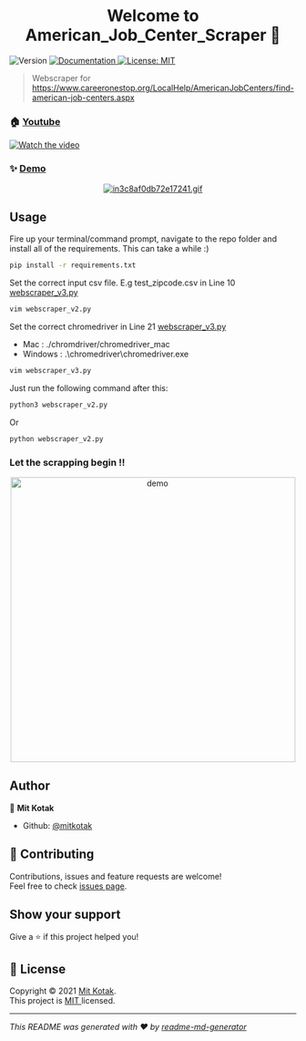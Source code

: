 <h1 align="center">Welcome to American_Job_Center_Scraper 👋</h1>
<p>
  <img alt="Version" src="https://img.shields.io/badge/version-2.0-blue.svg?cacheSeconds=2592000" />
  <a href="https://github.com/mitkotak/American_Job_Center_Scraper" target="_blank">
    <img alt="Documentation" src="https://img.shields.io/badge/documentation-yes-brightgreen.svg" />
  </a>
  <a href="https://github.com/mitkotak/American_Job_Center_Scraper/blob/main/LICENSE" target="_blank">
    <img alt="License: MIT " src="https://img.shields.io/badge/License-MIT -yellow.svg" />
  </a>
</p>

> Webscraper for https://www.careeronestop.org/LocalHelp/AmericanJobCenters/find-american-job-centers.aspx

### 🏠 [Youtube](https://www.youtube.com/embed/JMZxeZKDPZA)

[![Watch the video](https://img.youtube.com/vi/JMZxeZKDPZA/hqdefault.jpg)](https://www.youtube.com/embed/JMZxeZKDPZA)

### ✨ [Demo](https://github.com/mitkotak/American_Job_Center_Scraper)

<p align="center">
  <a href="https://gifyu.com/image/O9F0"><img src="https://s6.gifyu.com/images/in3c8af0db72e17241.gif" alt="in3c8af0db72e17241.gif" border="0" /></a>
</p>

## Usage

Fire up your terminal/command prompt, navigate to the repo folder and install all of the requirements. This can take a while :)

```sh
pip install -r requirements.txt
```

Set the correct input csv file. E.g test_zipcode.csv in Line 10 [webscraper_v3.py](https://github.com/mitkotak/American_Job_Center_Scraper/blob/75de1b92da5b37d45a0c7f319d075cb14c9aa7e8/webscraper_v3.py#L10)

```sh
vim webscraper_v2.py
```

Set the correct chromedriver in Line 21 [webscraper_v3.py](https://github.com/mitkotak/American_Job_Center_Scraper/blob/75de1b92da5b37d45a0c7f319d075cb14c9aa7e8/webscraper_v3.py#L21)

<ul>
  <li>Mac     : ./chromdriver/chromedriver_mac</li>
  <li>Windows : .\chromedriver\chromedriver.exe</li>
</ul>

```sh
vim webscraper_v3.py
```

Just run the following command after this:

```sh
python3 webscraper_v2.py
```
Or 

```sh
python webscraper_v2.py
``` 

### Let the scrapping begin !!

<p align="center">
  <img width="500" align="center" src="https://media.giphy.com/media/d8PjnRdlAP52F1CImb/giphy.gif" alt="demo"/>
</p>

## Author

👤 **Mit Kotak**

* Github: [@mitkotak](https://github.com/mitkotak)

## 🤝 Contributing

Contributions, issues and feature requests are welcome!<br />Feel free to check [issues page](https://github.com/mitkotak/American_Job_Center_Scraper/issues). 

## Show your support

Give a ⭐️ if this project helped you!

## 📝 License

Copyright © 2021 [Mit Kotak](https://github.com/mitkotak).<br />
This project is [MIT ](https://github.com/mitkotak/American_Job_Center_Scraper/blob/main/LICENSE) licensed.

***
_This README was generated with ❤️ by [readme-md-generator](https://github.com/kefranabg/readme-md-generator)_
